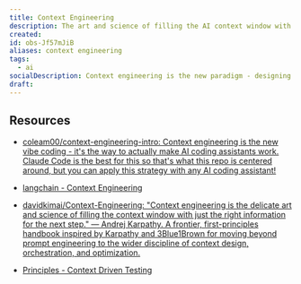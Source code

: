 ```yaml
---
title: Context Engineering
description: The art and science of filling the AI context window with the right information at the right time. Goes beyond prompt engineering to optimize entire context design, orchestration, and information flow.
created:
id: obs-Jf57mJiB
aliases: context engineering
tags:
  - ai
socialDescription: Context engineering is the new paradigm - designing what information goes into the AI context window and when. Essential for effective AI coding assistants and agent systems.
draft:
---
```


## Resources

- [coleam00/context-engineering-intro: Context engineering is the new vibe coding - it's the way to actually make AI coding assistants work. Claude Code is the best for this so that's what this repo is centered around, but you can apply this strategy with any AI coding assistant!](https://github.com/coleam00/context-engineering-intro)

- [langchain - Context Engineering](https://blog.langchain.com/context-engineering-for-agents/)

- [davidkimai/Context-Engineering: "Context engineering is the delicate art and science of filling the context window with just the right information for the next step." — Andrej Karpathy. A frontier, first-principles handbook inspired by Karpathy and 3Blue1Brown for moving beyond prompt engineering to the wider discipline of context design, orchestration, and optimization.](https://github.com/davidkimai/Context-Engineering)

- [Principles - Context Driven Testing](https://context-driven-testing.com/)
